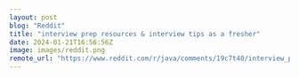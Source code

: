 ```yaml
---
layout: post
blog: "Reddit"
title: "interview prep resources & interview tips as a fresher"
date: 2024-01-21T16:56:56Z
image: images/reddit.png
remote_url: "https://www.reddit.com/r/java/comments/19c7t40/interview_prep_resources_interview_tips_as_a/"
---
```

